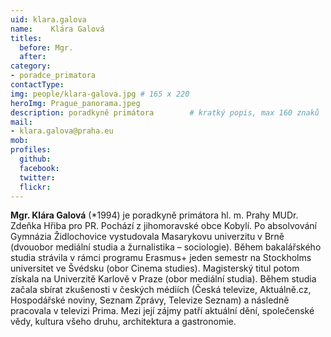 ```yaml
---
uid: klara.galova
name:    Klára Galová
titles:
  before: Mgr. 
  after:
category:                
- poradce_primatora
contactType: 
img: people/klara-galova.jpg # 165 x 220
heroImg: Prague_panorama.jpeg
description: poradkyně primátora    	# kratký popis, max 160 znaků
mail:
- klara.galova@praha.eu
mob: 
profiles:
  github:       
  facebook:
  twitter: 		  
  flickr:		  
---
```


**Mgr. Klára Galová** (*1994) je poradkyně primátora hl. m. Prahy MUDr. Zdeňka Hřiba pro PR. Pochází z jihomoravské obce Kobylí. Po absolvování Gymnázia Židlochovice vystudovala Masarykovu univerzitu v Brně (dvouobor mediální studia a žurnalistika – sociologie). Během bakalářského studia strávila v rámci programu Erasmus+ jeden semestr na Stockholms universitet ve Švédsku (obor Cinema studies). Magisterský titul potom získala na Univerzitě Karlově v Praze (obor mediální studia). Během studia začala sbírat zkušenosti v českých médiích (Česká televize, Aktuálně.cz, Hospodářské noviny, Seznam Zprávy, Televize Seznam) a následně pracovala v televizi Prima. Mezi její zájmy patří aktuální dění, společenské vědy, kultura všeho druhu, architektura a gastronomie.
